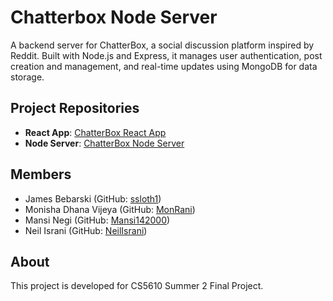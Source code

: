 # Chatterbox Node Server
A backend server for ChatterBox, a social discussion platform inspired by Reddit. Built with Node.js and Express, it manages user authentication, post creation and management, and real-time updates using MongoDB for data storage.

## Project Repositories

- **React App**: [ChatterBox React App](https://github.com/your-org/chatterbox-react-app)
- **Node Server**: [ChatterBox Node Server](https://github.com/your-org/chatterbox-node-server)

## Members

- James Bebarski (GitHub: [ssloth1](https://github.com/ssloth1))
- Monisha Dhana Vijeya (GitHub: [MonRani](https://github.com/MonRani))
- Mansi Negi (GitHub: [Mansi142000](https://github.com/Mansi142000))
- Neil Israni (GitHub: [NeilIsrani](https://github.com/NeilIsrani))

## About

This project is developed for CS5610 Summer 2 Final Project.
